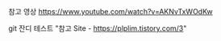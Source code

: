 참고 영상 
https://www.youtube.com/watch?v=AKNvTxWOdKw

git 잔디 테스트 
"참고 Site - https://plplim.tistory.com/3"